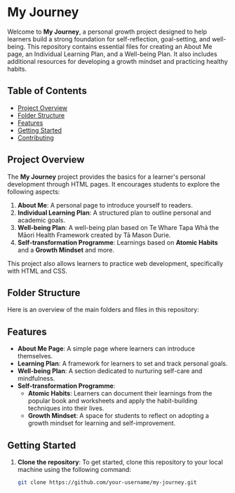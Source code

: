 # My Journey

Welcome to **My Journey**, a personal growth project designed to help learners build a strong foundation for self-reflection, goal-setting, and well-being. This repository contains essential files for creating an About Me page, an Individual Learning Plan, and a Well-being Plan. It also includes additional resources for developing a growth mindset and practicing healthy habits.

## Table of Contents

- [Project Overview](#project-overview)
- [Folder Structure](#folder-structure)
- [Features](#features)
- [Getting Started](#getting-started)
- [Contributing](#contributing)
<!-- - [License](#license) -->

## Project Overview

The **My Journey** project provides the basics for a learner's personal development through HTML pages. It encourages students to explore the following aspects:

1. **About Me**: A personal page to introduce yourself to readers.
2. **Individual Learning Plan**: A structured plan to outline personal and academic goals.
3. **Well-being Plan**: A well-being plan based on Te Whare Tapa Whā the Māori Health Framework created by Tā Mason Durie.
4. **Self-transformation Programme**: Learnings based on **Atomic Habits** and a **Growth Mindset** and more.

This project also allows learners to practice web development, specifically with HTML and CSS.

## Folder Structure

Here is an overview of the main folders and files in this repository:


## Features

- **About Me Page**: A simple page where learners can introduce themselves.
- **Learning Plan**: A framework for learners to set and track personal goals.
- **Well-being Plan**: A section dedicated to nurturing self-care and mindfulness.
- **Self-transformation Programme**:
  - **Atomic Habits**: Learners can document their learnings from the popular book and worksheets and apply the habit-building techniques into their lives.
  - **Growth Mindset**: A space for students to reflect on adopting a growth mindset for learning and self-improvement.

## Getting Started

1. **Clone the repository**:
   To get started, clone this repository to your local machine using the following command:

   ```bash
   git clone https://github.com/your-username/my-journey.git
